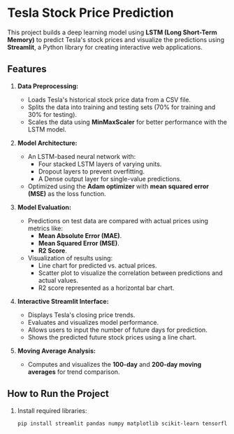 # Tesla Stock Price Prediction

This project builds a deep learning model using **LSTM (Long Short-Term Memory)** to predict Tesla's stock prices and visualize the predictions using **Streamlit**, a Python library for creating interactive web applications.

## Features

1. **Data Preprocessing:**
   - Loads Tesla's historical stock price data from a CSV file.
   - Splits the data into training and testing sets (70% for training and 30% for testing).
   - Scales the data using **MinMaxScaler** for better performance with the LSTM model.

2. **Model Architecture:**
   - An LSTM-based neural network with:
     - Four stacked LSTM layers of varying units.
     - Dropout layers to prevent overfitting.
     - A Dense output layer for single-value predictions.
   - Optimized using the **Adam optimizer** with **mean squared error (MSE)** as the loss function.

3. **Model Evaluation:**
   - Predictions on test data are compared with actual prices using metrics like:
     - **Mean Absolute Error (MAE)**.
     - **Mean Squared Error (MSE)**.
     - **R2 Score**.
   - Visualization of results using:
     - Line chart for predicted vs. actual prices.
     - Scatter plot to visualize the correlation between predictions and actual values.
     - R2 score represented as a horizontal bar chart.

4. **Interactive Streamlit Interface:**
   - Displays Tesla's closing price trends.
   - Evaluates and visualizes model performance.
   - Allows users to input the number of future days for prediction.
   - Shows the predicted future stock prices using a line chart.

5. **Moving Average Analysis:**
   - Computes and visualizes the **100-day** and **200-day moving averages** for trend comparison.

## How to Run the Project

1. Install required libraries:
   ```bash
   pip install streamlit pandas numpy matplotlib scikit-learn tensorflow

